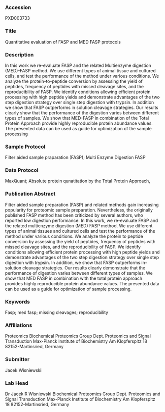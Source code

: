 ### Accession
PXD003733

### Title
Quantitative evaluation of FASP and MED FASP protocols

### Description
In this work we re-evaluate FASP and the related Multienzyme digestion (MED)-FASP method. We use different types of animal tissue and cultured cells, and test the performance of the method under various conditions. We analyze the protein-to-peptide conversion by assessing the yield of peptides, frequency of peptides with missed cleavage sites, and the reproducibility of FASP. We identify conditions allowing efficient protein processing with high peptide yields and demonstrate advantages of the two step digestion strategy over single step digestion with trypsin. In addition we show that FASP outperforms in solution cleavage strategies. Our results clearly show that the performance of the digestion varies between different types of samples. We show that MED-FASP in combination of the Total Protein Approach provide highly reproducible protein abundance values. The presented data can be used as guide for optimization of the sample processing

### Sample Protocol
Filter aided sample praparation (FASP); Multi Enzyme Digestion FASP

### Data Protocol
MaxQuant; Absolute protein qunatitation by the Total Protein Approach,

### Publication Abstract
Filter aided sample preparation (FASP) and related methods gain increasing popularity for proteomic sample preparation. Nevertheless, the originally published FASP method has been criticized by several authors, who reported low digestion performance. In this work, we re-evaluate FASP and the related multienzyme digestion (MED) FASP method. We use different types of animal tissues and cultured cells and test the performance of the method under various conditions. We analyze the protein to peptide conversion by assessing the yield of peptides, frequency of peptides with missed cleavage sites, and the reproducibility of FASP. We identify conditions allowing efficient protein processing with high peptide yields and demonstrate advantages of the two step digestion strategy over single step digestion with trypsin. In addition, we show that FASP outperforms in-solution cleavage strategies. Our results clearly demonstrate that the performance of digestion varies between different types of samples. We show that MED FASP in combination with the total protein approach provides highly reproducible protein abundance values. The presented data can be used as a guide for optimization of sample processing.

### Keywords
Fasp; med fasp; missing cleavages; reproducibility

### Affiliations
Proteomics
Biochemical Proteomics Group Dept. Proteomics and Signal Transduction Max-Planck Institute of Biochemistry Am Klopferspitz 18 82152-Martinsried, Germany

### Submitter
Jacek Wisniewski

### Lab Head
Dr Jacek R Wisniewski
Biochemical Proteomics Group Dept. Proteomics and Signal Transduction Max-Planck Institute of Biochemistry Am Klopferspitz 18 82152-Martinsried, Germany


